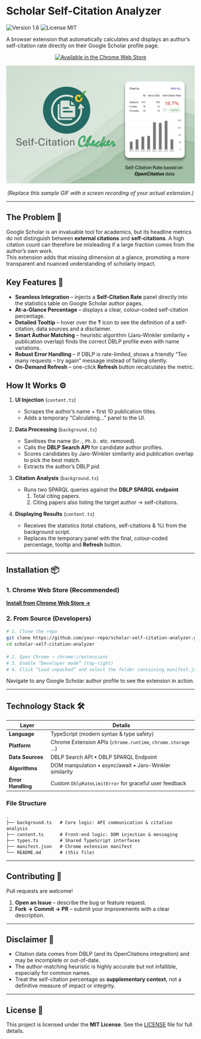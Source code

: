 
# Scholar Self-Citation Analyzer

![Version 1.6](https://img.shields.io/badge/version-1.6-blue.svg)
![License MIT](https://img.shields.io/badge/license-MIT-green.svg)

A browser extension that automatically calculates and displays an author’s self-citation rate directly on their Google Scholar profile page.

<p align="center">
  <a href="https://chromewebstore.google.com/detail/cdikdlblibjpejgihfghambmclimmgaa?utm_source=item-share-cb">
    <img src="https://storage.googleapis.com/web-dev-uploads/image/WlD8wC6g8khYWPJUsQceQkhXSlv1/iNEddTyWiMfLSwFD6qGq.png" alt="Available in the Chrome Web Store">
  </a>
</p>

<p align="center">
  <img src="https://github.com/naveedanwarbhatti/Self-Citations-Checker/blob/main/images/Screenshot.png" alt="Scholar Self-Citation Analyzer in action" width="750">
</p>
<p align="center"><em>(Replace this sample GIF with a screen recording of your actual extension.)</em></p>

---

## The Problem 🤔

Google Scholar is an invaluable tool for academics, but its headline metrics do not distinguish between **external citations** and **self-citations**. A high citation count can therefore be misleading if a large fraction comes from the author’s own work.  
This extension adds that missing dimension at a glance, promoting a more transparent and nuanced understanding of scholarly impact.

## Key Features 🚀

- **Seamless Integration** – injects a **Self-Citation Rate** panel directly into the statistics table on Google Scholar author pages.  
- **At-a-Glance Percentage** – displays a clear, colour-coded self-citation percentage.  
- **Detailed Tooltip** – hover over the **?** icon to see the definition of a self-citation, data sources and a disclaimer.  
- **Smart Author Matching** – heuristic algorithm (Jaro-Winkler similarity + publication overlap) finds the correct DBLP profile even with name variations.  
- **Robust Error Handling** – if DBLP is rate-limited, shows a friendly “Too many requests – try again” message instead of failing silently.  
- **On-Demand Refresh** – one-click **Refresh** button recalculates the metric.

## How It Works ⚙️

1. **UI Injection** (`content.ts`)  
   - Scrapes the author’s name + first 10 publication titles.  
   - Adds a temporary “Calculating…” panel to the UI.

2. **Data Processing** (`background.ts`)  
   - Sanitises the name (`Dr.`, `Ph.D.` etc. removed).  
   - Calls the **DBLP Search API** for candidate author profiles.  
   - Scores candidates by Jaro-Winkler similarity and publication overlap to pick the best match.  
   - Extracts the author’s DBLP *pid*.

3. **Citation Analysis** (`background.ts`)  
   - Runs two SPARQL queries against the **DBLP SPARQL endpoint**  
     1. Total citing papers.  
     2. Citing papers also listing the target author → self-citations.

4. **Displaying Results** (`content.ts`)  
   - Receives the statistics (total citations, self-citations & %) from the background script.  
   - Replaces the temporary panel with the final, colour-coded percentage, tooltip and **Refresh** button.

---

## Installation 📦

### 1. Chrome Web Store (Recommended)

[**Install from Chrome Web Store →**](https://chromewebstore.google.com/detail/cdikdlblibjpejgihfghambmclimmgaa?utm_source=item-share-cb)

### 2. From Source (Developers)

```bash
# 1. Clone the repo
git clone https://github.com/your-repo/scholar-self-citation-analyzer.git
cd scholar-self-citation-analyzer

# 2. Open Chrome → chrome://extensions
# 3. Enable “Developer mode” (top-right)
# 4. Click “Load unpacked” and select the folder containing manifest.json
````

Navigate to any Google Scholar author profile to see the extension in action.

---

## Technology Stack 🛠️

| Layer              | Details                                                      |
| ------------------ | ------------------------------------------------------------ |
| **Language**       | TypeScript (modern syntax & type safety)                     |
| **Platform**       | Chrome Extension APIs (`chrome.runtime`, `chrome.storage` …) |
| **Data Sources**   | DBLP Search API • DBLP SPARQL Endpoint                       |
| **Algorithms**     | DOM manipulation • async/await • Jaro-Winkler similarity     |
| **Error Handling** | Custom `DblpRateLimitError` for graceful user feedback       |

### File Structure

```text
.
├── background.ts   # Core logic: API communication & citation analysis
├── content.ts      # Front-end logic: DOM injection & messaging
├── types.ts        # Shared TypeScript interfaces
├── manifest.json   # Chrome extension manifest
└── README.md       # (this file)
```

---

## Contributing 🤝

Pull requests are welcome!

1. **Open an Issue** – describe the bug or feature request.
2. **Fork → Commit → PR** – submit your improvements with a clear description.

---

## Disclaimer 📝

* Citation data comes from DBLP (and its OpenCitations integration) and may be incomplete or out-of-date.
* The author-matching heuristic is highly accurate but not infallible, especially for common names.
* Treat the self-citation percentage as **supplementary context**, not a definitive measure of impact or integrity.

---

## License 📄

This project is licensed under the **MIT License**.
See the [LICENSE](LICENSE) file for full details.

```
```
